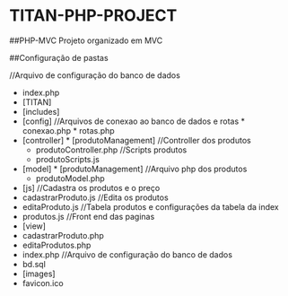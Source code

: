 # TITAN-PHP-PROJECT

##PHP-MVC
Projeto organizado em MVC

##Configuração de pastas

//Arquivo de configuração do banco de dados
<!--ts-->

 * index.php
 * [TITAN]
  * [includes]
   * [config]
//Arquivos de conexao ao banco de dados e rotas
    * conexao.php
    * rotas.php
   * [controller]
    * [produtoManagement]
//Controller dos produtos
     * produtoController.php
//Scripts produtos
     * produtoScripts.js
   * [model]
    * [produtoManagement]
//Arquivo php dos produtos
     * produtoModel.php
  * [js]
//Cadastra os produtos e o preço
   * cadastrarProduto.js
//Edita os produtos
   * editaProduto.js
//Tabela produtos e configurações da tabela da index
   * produtos.js
//Front end das paginas
  * [view]
   * cadastrarProduto.php
   * editaProdutos.php
   * index.php
//Arquivo de configuração do banco de dados
  * bd.sql
 * [images]
  * favicon.ico
<!--te-->

